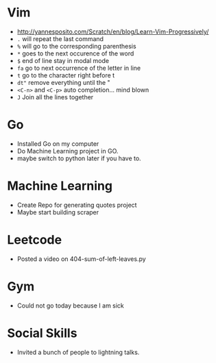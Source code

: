 # Vim

* http://yannesposito.com/Scratch/en/blog/Learn-Vim-Progressively/
* `.` will repeat the last command
* `%` will go to the corresponding parenthesis
* `*` goes to the next occurence of the word
* `$` end of line stay in modal mode
* `fa` go to next occurrence of the letter in line
* `t` go to the character right before t
* `dt"` remove everything until the "
* `<C-n>` and `<C-p>` auto completion... mind blown
* `J` Join all the lines together

# Go

* Installed Go on my computer
* Do Machine Learning project in GO.
* maybe switch to python later if you have to.

# Machine Learning

* Create Repo for generating quotes project 
* Maybe start building scraper

# Leetcode

* Posted a video on 404-sum-of-left-leaves.py

# Gym
* Could not go today because I am sick

# Social Skills
* Invited a bunch of people to lightning talks.
